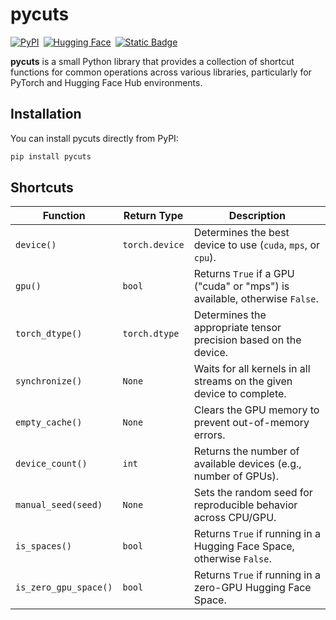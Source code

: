 # pycuts

<div style="display: flex; gap: 7px;">
  <a href="https://pypi.org/project/pycuts/" target="_blank"><img alt="PyPI" src="https://img.shields.io/pypi/v/pycuts"></a>
  <a href="https://huggingface.co/spaces/dwancin/" target="_blank"><img alt="Hugging Face" src="https://img.shields.io/badge/%F0%9F%A4%97%20HuggingFace-%23097EFF?style=flat&logoColor=black"></a>
  <a href="https://github.com/dwancin/pycuts" target="_blank"><img alt="Static Badge" src="https://img.shields.io/badge/Repository-white?logo=github&logoColor=black"></a>
</div>

**pycuts** is a small Python library that provides a collection of shortcut functions for common operations across various libraries, particularly for PyTorch and Hugging Face Hub environments.

## Installation

You can install pycuts directly from PyPI:

```bash
pip install pycuts
```

## Shortcuts

| **Function**          | **Return Type**       | **Description**                                                        |
|-----------------------|-----------------------|------------------------------------------------------------------------|
| `device()`            | `torch.device`        | Determines the best device to use (`cuda`, `mps`, or `cpu`).            |
| `gpu()`               | `bool`                | Returns `True` if a GPU ("cuda" or "mps") is available, otherwise `False`. |
| `torch_dtype()`       | `torch.dtype`         | Determines the appropriate tensor precision based on the device.        |
| `synchronize()`       | `None`                | Waits for all kernels in all streams on the given device to complete.   |
| `empty_cache()`       | `None`                | Clears the GPU memory to prevent out-of-memory errors.                  |
| `device_count()`      | `int`                 | Returns the number of available devices (e.g., number of GPUs).         |
| `manual_seed(seed)`   | `None`                | Sets the random seed for reproducible behavior across CPU/GPU.          |
| `is_spaces()`         | `bool`                | Returns `True` if running in a Hugging Face Space, otherwise `False`.   |
| `is_zero_gpu_space()` | `bool`                | Returns `True` if running in a zero-GPU Hugging Face Space.             |
